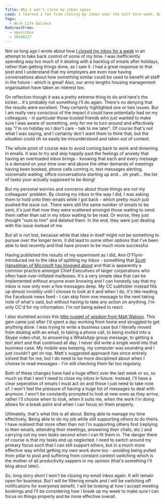 ```yaml
---
Title: Why I won't close my inbox again
Lead: I learned a lot from closing my inbox over the half term week. Not all of it good. Here's what I've ultimately made of it all.
Tags:
  - Work Life Balance
RedirectFrom: 
  - openinbox
  - 20180227
---
```


Not so long ago I wrote about how [I closed my inbox for a week](/20180219) in an attempt to take back control of some of my time. I was inefficiently spending way too much of it dealing with a backlog of emails after holidays, rather than getting things done, as I saw it. I had a great response to that post and I understand that my employers are even now having conversations about how something similar could be used to benefit all staff in the future - which is great! Also, our arms lengths housing management organisation have taken an interest too.

On reflection though it was a pretty extreme thing to do and here's the kicker... it's probably not something I'll do again. There's no denying that the results were excellent. They certainly highlighted one or two issues. But I am really very conscious of the impact it could have potentially had on my colleagues - in particular those trusted friends who just wanted to make sure I was aware of something, only for me to turn around and effectively say "I'm on holiday so I don't care - talk to me later". Of course that's not what I was saying, and I certainly don't want them to think that, but the situation could oh so easily be misunderstood and taken out of context.

The whole point of course was to avoid coming back to work and drowning in emails. It was to try and skip happily past the feelings of anxiety that having an overloaded inbox brings - knowing that each and every message is a demand on your time over and above the other demands of meetings having been booked, phone calls coming in, text messages alerting, voicemails waiting, office conversations starting up and... oh yeah... the list of tasks your actually supposed to be doing! 

But my personal worries and concerns about those things are not my colleagues' problem. By closing my inbox in the way I did, I was asking them to hold onto their emails while I got back - which pretty much just pushed the issue out. There were still the same number of emails to be sent, it's just that now they were scattered amongst those waiting to send them rather than sat in my inbox waiting to be read. Or worse, they just thought "nuts to him" and deleted them. In the end, they were just dealing with the issue instead of me.

But all is not lost, because while that idea in itself might not be something to pursue over the longer term, it did lead to some other options that I've been able to test recently and that have proven to be much more successful.

Having published the results of my experiment as I did, Ann O'Flynn introduced me to the idea of splitting my inbox - something that [Scott Hanselman of Microsoft has blogged about](https://www.hanselman.com/blog/OneEmailRuleHaveASeparateInboxAndAnInboxCCToReduceEmailStressGuaranteed.aspx) and that is apparently a common practice amongst Chief Executives of larger corporations who often have over-inflated mailboxes. It's a very simple idea that can be implemented without anyone even knowing and I can honestly say that my inbox is now only ever a few messages deep. My CC subfolder instead fills up almost invisibly until I choose to look at it and when I do, it's like reading the Facebook news feed - I can skip from one message to the next taking note of what's said, but without having to take any action on anything. I'm only CC'd for my information. I'm not being asked to react.

I also stumbled across this [little nugget of wisdom from Matt Watson](http://mattwatson.codes/improving-productivity-focus-removing-distractions/). This gem came just after I'd spent a day working from home and struggled to get anything done. I was trying to write a business case but I literally moved from dealing with an email, to taking a phone call, to being invited into a Skype video chat, to answering a WhatsApp group message, to getting a text alert and that continued all day. I never did write a single word into that business case. My mobile was beeping, my computer was sounding and I just couldn't get on top. Matt's suggested approach has since entirely solved that for me, but I do need to be more disciplined about when I choose to read messages - I'm still checking them far too regularly.

Both of these changes have had a huge effect over the last week or so, so much so that I won't need to close my inbox in future. Instead, I'll have a clear seperation of emails I must act on and those I just need to take note of. I won't feel the pressure of having a huge list of messages to deal with anymore. I won't be constantly prompted to look at new ones as they arrive, rather I'll choose when to look, when it suits me, when the work I'm doing allows for a break point and when I can focus on them properly.

Ultimately, that's what this is all about. Being able to manage my time effectively. Being able to do my job while still supporting others to do theirs. I have realised that more often than not I'm supporting others first (replying to their emails, attending their meetings, answering their chats, etc.) and carrying out my own tasks second when I can fit them in. The danger there of course is that my tasks end up neglected. I need to switch around my primary focus such that I can still support others, but in a much more effective way whilst getting my own work done too - avoiding being pulled from pillar to post and suffering from constant context switching which is the mother of all productivity sappers in my opinion (that's something I'll blog about later).

So, long story short I won't be closing my email inbox again. It will remain open for business. But I will be filtering emails and I will be switching off notifications for everyones benefit. I will be looking at how I accept meeting bookings and I'll be considering how I break up my week to make sure I can focus on things properly and be more effective overall.